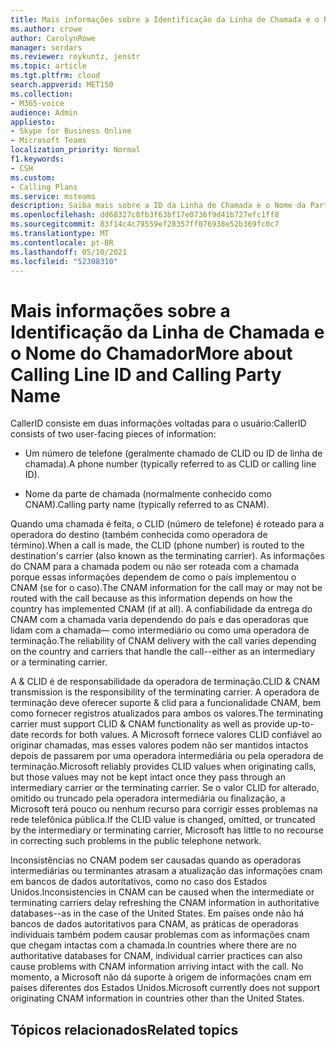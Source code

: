 ```yaml
---
title: Mais informações sobre a Identificação da Linha de Chamada e o Nome do Chamador
ms.author: crowe
author: CarolynRowe
manager: serdars
ms.reviewer: roykuntz, jenstr
ms.topic: article
ms.tgt.pltfrm: cloud
search.appverid: MET150
ms.collection:
- M365-voice
audience: Admin
appliesto:
- Skype for Business Online
- Microsoft Teams
localization_priority: Normal
f1.keywords:
- CSH
ms.custom:
- Calling Plans
ms.service: msteams
description: Saiba mais sobre a ID da Linha de Chamada e o Nome da Parte de Chamada.
ms.openlocfilehash: dd68327c8fb3f63bf17e0736f9d41b727efc1ff8
ms.sourcegitcommit: 83f14c4c79559ef28357ff076938e52b369fc0c7
ms.translationtype: MT
ms.contentlocale: pt-BR
ms.lasthandoff: 05/10/2021
ms.locfileid: "52308310"
---
```

# <a name="more-about-calling-line-id-and-calling-party-name"></a><span data-ttu-id="7a063-103">Mais informações sobre a Identificação da Linha de Chamada e o Nome do Chamador</span><span class="sxs-lookup"><span data-stu-id="7a063-103">More about Calling Line ID and Calling Party Name</span></span>

<span data-ttu-id="7a063-104">CallerID consiste em duas informações voltadas para o usuário:</span><span class="sxs-lookup"><span data-stu-id="7a063-104">CallerID consists of two user-facing pieces of information:</span></span>

- <span data-ttu-id="7a063-105">Um número de telefone (geralmente chamado de CLID ou ID de linha de chamada).</span><span class="sxs-lookup"><span data-stu-id="7a063-105">A phone number (typically referred to as CLID or calling line ID).</span></span>

- <span data-ttu-id="7a063-106">Nome da parte de chamada (normalmente conhecido como CNAM).</span><span class="sxs-lookup"><span data-stu-id="7a063-106">Calling party name (typically referred to as CNAM).</span></span> 

<span data-ttu-id="7a063-107">Quando uma chamada é feita, o CLID (número de telefone) é roteado para a operadora do destino (também conhecida como operadora de término).</span><span class="sxs-lookup"><span data-stu-id="7a063-107">When a call is made, the CLID (phone number) is routed to the destination's carrier (also known as the terminating carrier).</span></span> <span data-ttu-id="7a063-108">As informações do CNAM para a chamada podem ou não ser roteada com a chamada porque essas informações dependem de como o país implementou o CNAM (se for o caso).</span><span class="sxs-lookup"><span data-stu-id="7a063-108">The CNAM information for the call may or may not be routed with the call because as this information depends on how the country has implemented CNAM (if at all).</span></span> <span data-ttu-id="7a063-109">A confiabilidade da entrega do CNAM com a chamada varia dependendo do país e das operadoras que lidam com a chamada— como intermediário ou como uma operadora de terminação.</span><span class="sxs-lookup"><span data-stu-id="7a063-109">The reliability of CNAM delivery with the call varies depending on the country and carriers that handle the call--either as an intermediary or a terminating carrier.</span></span> 

<span data-ttu-id="7a063-110">A & CLID é de responsabilidade da operadora de terminação.</span><span class="sxs-lookup"><span data-stu-id="7a063-110">CLID & CNAM transmission is the responsibility of the terminating carrier.</span></span> <span data-ttu-id="7a063-111">A operadora de terminação deve oferecer suporte & clid para a funcionalidade CNAM, bem como fornecer registros atualizados para ambos os valores.</span><span class="sxs-lookup"><span data-stu-id="7a063-111">The terminating carrier must support CLID & CNAM functionality as well as provide up-to-date records for both values.</span></span> <span data-ttu-id="7a063-112">A Microsoft fornece valores CLID confiável ao originar chamadas, mas esses valores podem não ser mantidos intactos depois de passarem por uma operadora intermediária ou pela operadora de terminação.</span><span class="sxs-lookup"><span data-stu-id="7a063-112">Microsoft reliably provides CLID values when originating calls, but those values may not be kept intact once they pass through an intermediary carrier or the terminating carrier.</span></span> <span data-ttu-id="7a063-113">Se o valor CLID for alterado, omitido ou truncado pela operadora intermediária ou finalização, a Microsoft terá pouco ou nenhum recurso para corrigir esses problemas na rede telefônica pública.</span><span class="sxs-lookup"><span data-stu-id="7a063-113">If the CLID value is changed, omitted, or truncated by the intermediary or terminating carrier, Microsoft has little to no recourse in correcting such problems in the public telephone network.</span></span>

<span data-ttu-id="7a063-114">Inconsistências no CNAM podem ser causadas quando as operadoras intermediárias ou terminantes atrasam a atualização das informações cnam em bancos de dados autoritativos, como no caso dos Estados Unidos.</span><span class="sxs-lookup"><span data-stu-id="7a063-114">Inconsistencies in CNAM can be caused when the intermediate or terminating carriers delay refreshing the CNAM information in authoritative databases--as in the case of the United States.</span></span> <span data-ttu-id="7a063-115">Em países onde não há bancos de dados autoritativos para CNAM, as práticas de operadoras individuais também podem causar problemas com as informações cnam que chegam intactas com a chamada.</span><span class="sxs-lookup"><span data-stu-id="7a063-115">In countries where there are no authoritative databases for CNAM, individual carrier practices can also cause problems with CNAM information arriving intact with the call.</span></span> <span data-ttu-id="7a063-116">No momento, a Microsoft não dá suporte à origem de informações cnam em países diferentes dos Estados Unidos.</span><span class="sxs-lookup"><span data-stu-id="7a063-116">Microsoft currently does not support originating CNAM information in countries other than the United States.</span></span>

## <a name="related-topics"></a><span data-ttu-id="7a063-117">Tópicos relacionados</span><span class="sxs-lookup"><span data-stu-id="7a063-117">Related topics</span></span>


